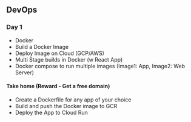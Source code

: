 ## DevOps 

### Day 1
- Docker 
- Build a Docker Image
- Deploy Image on Cloud (GCP/AWS)
- Multi Stage builds in Docker (w React App)
- Docker compose to run multiple images (Image1: App, Image2: Web Server)

#### Take home (Reward - Get a free domain)
- Create a Dockerfile for any app of your choice
- Build and push the Docker image to GCR
- Deploy the App to Cloud Run
